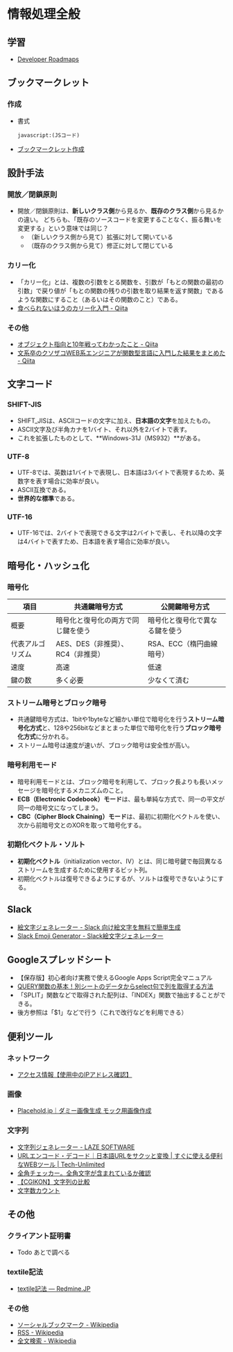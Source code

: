 # 情報処理全般

## 学習

- [Developer Roadmaps](https://roadmap.sh/)

## ブックマークレット

### 作成

- 書式

  ```text
  javascript:(JSコード)
  ```

- [ブックマークレット作成](https://crocro.com/tools/item/gen_bookmarklet.html)


## 設計手法

### 開放／閉鎖原則

- 開放／閉鎖原則は、**新しいクラス側**から見るか、**既存のクラス側**から見るかの違い。
  どちらも、「既存のソースコードを変更することなく、振る舞いを変更する」という意味では同じ？
  - （新しいクラス側から見て）拡張に対して開いている
  - （既存のクラス側から見て）修正に対して閉じている

### カリー化

- 「カリー化」とは、複数の引数をとる関数を、引数が「もとの関数の最初の引数」で戻り値が「もとの関数の残りの引数を取り結果を返す関数」であるような関数にすること（あるいはその関数のこと）である。
- [食べられないほうのカリー化入門 - Qiita](https://qiita.com/KDKTN/items/6a27c0e8efa66b1f7799)

### その他

- [オブジェクト指向と10年戦ってわかったこと - Qiita](https://qiita.com/tutinoco/items/6952b01e5fc38914ec4e)
- [文系卒のクソザコWEB系エンジニアが関数型言語に入門した結果をまとめた - Qiita](https://qiita.com/yokra9/items/76a9265e03bf6f4d6810)

## 文字コード

### SHIFT-JIS

- SHIFT_JISは、ASCIIコードの文字に加え、**日本語の文字**を加えたもの。
- ASCII文字及び半角カナを1バイト、それ以外を2バイトで表す。
- これを拡張したものとして、**Windows-31J（MS932）**がある。

### UTF-8

- UTF-8では、英数は1バイトで表現し、日本語は3バイトで表現するため、英数字を表す場合に効率が良い。
- ASCII互換である。
- **世界的な標準**である。

### UTF-16

- UTF-16では、2バイトで表現できる文字は2バイトで表し、それ以降の文字は4バイトで表すため、日本語を表す場合に効率が良い。

## 暗号化・ハッシュ化

### 暗号化

項目|共通鍵暗号方式|公開鍵暗号方式
---|---|---
概要|暗号化と復号化の両方で同じ鍵を使う|暗号化と復号化で異なる鍵を使う
代表アルゴリズム|AES、DES（非推奨）、RC4（非推奨）|RSA、ECC（楕円曲線暗号）
速度|高速|低速
鍵の数|多く必要|少なくて済む

### ストリーム暗号とブロック暗号

- 共通鍵暗号方式は、1bitや1byteなど細かい単位で暗号化を行う**ストリーム暗号化方式**と、128や256bitなどまとまった単位で暗号化を行う**ブロック暗号化方式**に分かれる。
- ストリーム暗号は速度が速いが、ブロック暗号は安全性が高い。

### 暗号利用モード

- 暗号利用モードとは、ブロック暗号を利用して、ブロック長よりも長いメッセージを暗号化するメカニズムのこと。
- **ECB（Electronic Codebook）モード**は、最も単純な方式で、同一の平文が同一の暗号文になってしまう。
- **CBC（Cipher Block Chaining）モード**は、最初に初期化ベクトルを使い、次から前暗号文とのXORを取って暗号化する。

### 初期化ベクトル・ソルト

- **初期化ベクトル**（initialization vector、IV）とは、同じ暗号鍵で毎回異なるストリームを生成するために使用するビット列。
- 初期化ベクトルは復号できるようにするが、ソルトは復号できないようにする。

## Slack

- [絵文字ジェネレーター - Slack 向け絵文字を無料で簡単生成](https://emoji-gen.ninja/)
- [Slack Emoji Generator - Slack絵文字ジェネレーター](https://slackemojigen.com/)

## Googleスプレッドシート

- 【保存版】初心者向け実務で使えるGoogle Apps Script完全マニュアル
- [QUERY関数の基本！別シートのデータからselect句で列を取得する方法](https://tonari-it.com/spreadsheet-query-select/)
- 「SPLIT」関数などで取得された配列は、「INDEX」関数で抽出することができる。
- 後方参照は「$1」などで行う（これで改行などを利用できる）

## 便利ツール

### ネットワーク

- [アクセス情報【使用中のIPアドレス確認】](https://www.cman.jp/network/support/go_access.cgi)

### 画像

- [Placehold.jp｜ダミー画像生成 モック用画像作成](http://placehold.jp/)

### 文字列

- [文字列ジェネレーター - LAZE SOFTWARE](https://lazesoftware.com/tool/strgen/)
- [URLエンコード・デコード｜日本語URLをサクッと変換 | すぐに使える便利なWEBツール | Tech-Unlimited](https://tech-unlimited.com/urlencode.html)
- [全角チェッカー。全角文字が含まれているか確認](https://ao-system.net/doublecharcheck/)
- [【CGIKON】文字列の比較](http://cgikon.com/tools/comp/comp_word.php3)
- [文字数カウント](https://sundryst.com/convenienttool/strcount.html)

## その他

### クライアント証明書

- Todo あとで調べる

### textile記法

- [textile記法 — Redmine.JP](https://redmine.jp/tech_note/textile/)

### その他

- [ソーシャルブックマーク - Wikipedia](https://ja.wikipedia.org/wiki/%E3%82%BD%E3%83%BC%E3%82%B7%E3%83%A3%E3%83%AB%E3%83%96%E3%83%83%E3%82%AF%E3%83%9E%E3%83%BC%E3%82%AF)
- [RSS - Wikipedia](https://ja.wikipedia.org/wiki/RSS)
- [全文検索 - Wikipedia](https://ja.wikipedia.org/wiki/%E5%85%A8%E6%96%87%E6%A4%9C%E7%B4%A2)
